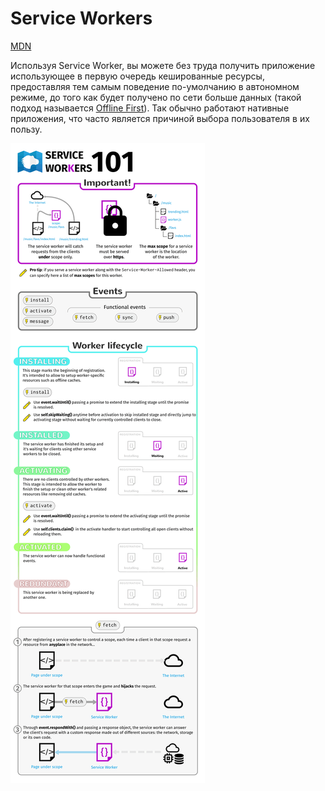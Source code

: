 # Service Workers

[MDN](https://developer.mozilla.org/ru/docs/Web/API/Service_Worker_API/Using_Service_Workers)

Используя Service Worker, вы можете без труда получить приложение использующее в первую очередь кешированные ресурсы, предоставляя тем самым поведение по-умолчанию в автономном режиме, до того как будет получено по сети больше данных \(такой подход называется [Offline First](http://offlinefirst.org/)\). Так обычно работают нативные приложения, что часто является причиной выбора пользователя в их пользу.

![](../../.gitbook/assets/image.png)

